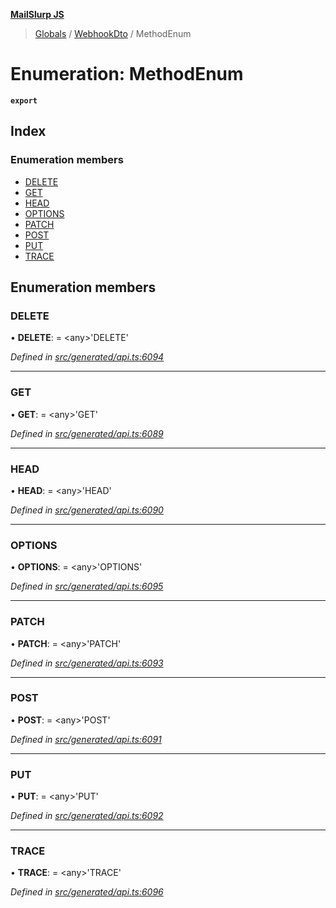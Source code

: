 **[MailSlurp JS](../README.md)**

> [Globals](../README.md) / [WebhookDto](../modules/webhookdto.md) / MethodEnum

# Enumeration: MethodEnum

**`export`** 

## Index

### Enumeration members

* [DELETE](webhookdto.methodenum.md#delete)
* [GET](webhookdto.methodenum.md#get)
* [HEAD](webhookdto.methodenum.md#head)
* [OPTIONS](webhookdto.methodenum.md#options)
* [PATCH](webhookdto.methodenum.md#patch)
* [POST](webhookdto.methodenum.md#post)
* [PUT](webhookdto.methodenum.md#put)
* [TRACE](webhookdto.methodenum.md#trace)

## Enumeration members

### DELETE

•  **DELETE**:  = \<any>'DELETE'

*Defined in [src/generated/api.ts:6094](https://github.com/mailslurp/mailslurp-client/blob/c5e5f20/src/generated/api.ts#L6094)*

___

### GET

•  **GET**:  = \<any>'GET'

*Defined in [src/generated/api.ts:6089](https://github.com/mailslurp/mailslurp-client/blob/c5e5f20/src/generated/api.ts#L6089)*

___

### HEAD

•  **HEAD**:  = \<any>'HEAD'

*Defined in [src/generated/api.ts:6090](https://github.com/mailslurp/mailslurp-client/blob/c5e5f20/src/generated/api.ts#L6090)*

___

### OPTIONS

•  **OPTIONS**:  = \<any>'OPTIONS'

*Defined in [src/generated/api.ts:6095](https://github.com/mailslurp/mailslurp-client/blob/c5e5f20/src/generated/api.ts#L6095)*

___

### PATCH

•  **PATCH**:  = \<any>'PATCH'

*Defined in [src/generated/api.ts:6093](https://github.com/mailslurp/mailslurp-client/blob/c5e5f20/src/generated/api.ts#L6093)*

___

### POST

•  **POST**:  = \<any>'POST'

*Defined in [src/generated/api.ts:6091](https://github.com/mailslurp/mailslurp-client/blob/c5e5f20/src/generated/api.ts#L6091)*

___

### PUT

•  **PUT**:  = \<any>'PUT'

*Defined in [src/generated/api.ts:6092](https://github.com/mailslurp/mailslurp-client/blob/c5e5f20/src/generated/api.ts#L6092)*

___

### TRACE

•  **TRACE**:  = \<any>'TRACE'

*Defined in [src/generated/api.ts:6096](https://github.com/mailslurp/mailslurp-client/blob/c5e5f20/src/generated/api.ts#L6096)*
